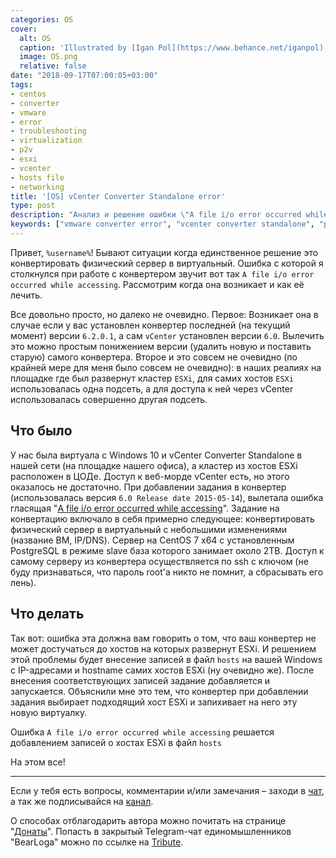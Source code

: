 ```yaml
---
categories: OS
cover:
  alt: OS
  caption: 'Illustrated by [Igan Pol](https://www.behance.net/iganpol)'
  image: OS.png
  relative: false
date: "2018-09-17T07:00:05+03:00"
tags:
- centos
- converter
- vmware
- error
- troubleshooting
- virtualization
- p2v
- esxi
- vcenter
- hosts file
- networking
title: '[OS] vCenter Converter Standalone error'
type: post
description: "Анализ и решение ошибки \"A file i/o error occurred while accessing\" в VMware vCenter Converter Standalone при конвертации физического сервера в виртуальный, включая проблему совместимости версий и настройку файла hosts."
keywords: ["vmware converter error", "vcenter converter standalone", "p2v conversion", "physical to virtual", "a file i/o error occurred while accessing", "vmware troubleshooting", "esxi", "vcenter", "hosts file", "конвертация сервера", "виртуализация", "ошибка vmware"]
---
```


Привет, `%username%`! Бывают ситуации когда единственное решение это конвертировать физический сервер в виртуальный. Ошибка с которой я столкнулся при работе с конвертером звучит вот так `A file i/o error occurred while accessing`. Рассмотрим когда она возникает и как её лечить.

Все довольно просто, но далеко не очевидно. Первое: Возникает она в случае если у вас установлен конвертер последней (на текущий момент) версии `6.2.0.1`, а сам `vCenter` установлен версии `6.0`. Вылечить это можно простым понижением версии (удалить новую и поставить старую) самого конвертера. Второе и это совсем не очевидно (по крайней мере для меня было совсем не очевидно): в наших реалиях на площадке где был развернут кластер `ESXi`, для самих хостов `ESXi` использовалась одна подсеть, а для доступа к ней через vCenter использовалась совершенно другая подсеть.

## Что было

У нас была виртуала с Windows 10 и vCenter Converter Standalone в нашей сети (на площадке нашего офиса), а кластер из хостов ESXi расположен в ЦОДе. Доступ к веб-морде vCenter есть, но этого оказалось не достаточно. При добавлении задания в конвертер (использовалась версия `6.0 Release date 2015-05-14`), вылетала ошибка гласящая "[A file i/o error occurred while accessing](https://communities.vmware.com/thread/512921)". Задание на конвертацию включало в себя примерно следующее: конвертировать физический сервер в виртуальный с небольшими изменениями (название ВМ, IP/DNS). Сервер на CentOS 7 x64 с установленным PostgreSQL в режиме slave база которого занимает около 2TB. Доступ к самому серверу из конвертера осуществляется по ssh с ключом (не буду признаваться, что пароль root'а никто не помнит, а сбрасывать его лень).

## Что делать

Так вот: ошибка эта должна вам говорить о том, что ваш конвертер не может достучаться до хостов на которых развернут ESXi. И решением этой проблемы будет внесение записей в файл `hosts` на вашей Windows с IP-адресами и hostname самих хостов ESXi (ну очевидно же). После внесения соответствующих записей задание добавляется и запускается. Объяснили мне это тем, что конвертер при добавлении задания выбирает подходящий хост ESXi и запихивает на него эту новую виртуалку.

Ошибка `A file i/o error occurred while accessing` решается добавлением записей о хостах ESXi в файл `hosts`

На этом все!

---

Если у тебя есть вопросы, комментарии и/или замечания – заходи в [чат](https://ttttt.me/jtprogru_chat), а так же подписывайся на [канал](https://ttttt.me/jtprogru_channel).

О способах отблагодарить автора можно почитать на странице "[Донаты](https://jtprog.ru/donations/)". Попасть в закрытый Telegram-чат единомышленников "BearLoga" можно по ссылке на [Tribute](https://web.tribute.tg/s/oRV).
